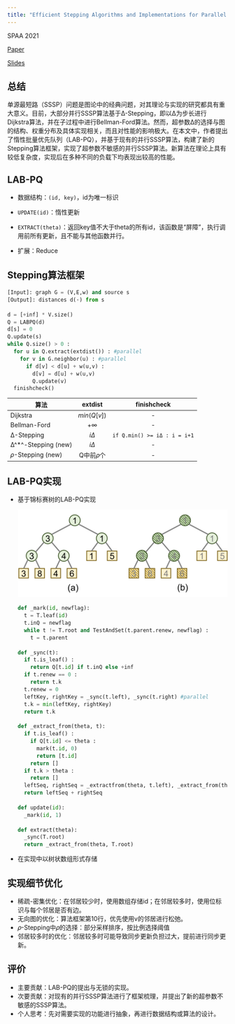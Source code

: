 ```yaml
---
title: "Efficient Stepping Algorithms and Implementations for Parallel Shortest Paths"
---
```


SPAA 2021

[Paper](./SPAA_2021_Parallel%20Shortest%20Paths.pdf)

[Slides](./SPAA_2021_Parallel%20Shortest%20Paths_marp.html)

## 总结

单源最短路（SSSP）问题是图论中的经典问题，对其理论与实现的研究都具有重大意义。目前，大部分并行SSSP算法基于Δ-Stepping，即以Δ为步长进行Dijkstra算法，并在子过程中进行Bellman-Ford算法。然而，超参数Δ的选择与图的结构、权重分布及具体实现相关，而且对性能的影响极大。在本文中，作者提出了惰性批量优先队列（LAB-PQ），并基于现有的并行SSSP算法，构建了新的Stepping算法框架，实现了超参数不敏感的并行SSSP算法。新算法在理论上具有较低复杂度，实现后在多种不同的负载下均表现出较高的性能。

## LAB-PQ

- 数据结构：`(id, key)`，id为唯一标识

- `UPDATE(id)`：惰性更新
- `EXTRACT(theta)`：返回key值不大于theta的所有id，该函数是“屏障”，执行调用前所有更新，且不能与其他函数并行。
- 扩展：Reduce

## Stepping算法框架

```python
[Input]: graph G = (V,E,w) and source s
[Output]: distances d(·) from s

d = [+inf] * V.size()
Q = LABPQ(d)
d[s] = 0
Q.update(s)
while Q.size() > 0 :
  for u in Q.extract(extdist()) : #parallel
    for v in G.neighbor(u) : #parallel
      if d[v] < d[u] + w(u,v) :
        d[v] = d[u] + w(u,v)
        Q.update(v)
  finishcheck()
```

| 算法                |   extdist   |         finishcheck          |
| ------------------- | :---------: | :--------------------------: |
| Dijkstra            | $min(Q[v])$ |              -               |
| Bellman-Ford        |  $+\infty$  |              -               |
| Δ-Stepping          |  $i\Delta$  | `if Q.min() >= iΔ : i = i+1` |
| Δ^*^-Stepping (new) |  $i\Delta$  |              -               |
| 𝜌-Stepping (new)    |  Q中前𝜌个   |              -               |

## LAB-PQ实现

- 基于锦标赛树的LAB-PQ实现

  ![锦标赛树](./_SPAA_2021_Parallel%20Shortest%20Paths.assets/锦标赛树.png)

  ```python
  def _mark(id, newflag):
    t = T.leaf(id)
    t.inQ = newflag
    while t != T.root and TestAndSet(t.parent.renew, newflag) :
      t = t.parent
  
  def _sync(t):
    if t.is_leaf() :
      return Q[t.id] if t.inQ else +inf
    if t.renew == 0 :
      return t.k
    t.renew = 0
    leftKey, rightKey = _sync(t.left), _sync(t.right) #parallel
    t.k = min(leftKey, rightKey)
    return t.k
  
  def _extract_from(theta, t):
    if t.is_leaf() :
      if Q[t.id] <= theta :
        mark(t.id, 0)
        return [t.id]
      return []
    if t.k > theta :
      return []
    leftSeq, rightSeq = _extractfrom(theta, t.left), _extract_from(theta, t.right) #parallel
    return leftSeq + rightSeq
  
  def update(id):
    _mark(id, 1)
  
  def extract(theta):
    _sync(T.root)
    return _extract_from(theta, T.root)
  ```

- 在实现中以树状数组形式存储

## 实现细节优化

- 稀疏-密集优化：在邻居较少时，使用数组存储id；在邻居较多时，使用位标识与每个邻居是否有边。
- 无向图的优化：算法框架第10行，优先使用v的邻居进行松弛。
- 𝜌-Stepping中𝜌的选择：部分采样排序，按比例选择阈值
- 邻居较多时的优化：邻居较多时可能导致同步更新负担过大，提前进行同步更新。

## 评价

- 主要贡献：LAB-PQ的提出与无锁的实现。
- 次要贡献：对现有的并行SSSP算法进行了框架梳理，并提出了新的超参数不敏感的SSSP算法。
- 个人思考：先对需要实现的功能进行抽象，再进行数据结构或算法的设计。
